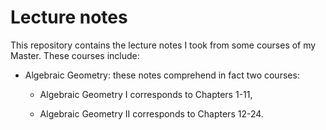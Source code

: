 # Lecture notes

This repository contains the lecture notes I took from some courses of my Master. These courses include:

* Algebraic Geometry: these notes comprehend in fact two courses:

  * Algebraic Geometry I corresponds to Chapters 1-11,
  
  * Algebraic Geometry II corresponds to Chapters 12-24.
